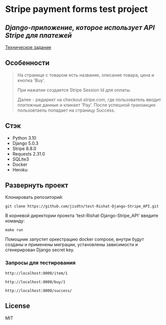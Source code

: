 # Stripe payment forms test project
## _Django-приложение, которое использует API Stripe для платежей_

[Техническое задание](https://docs.google.com/document/d/1RqJhk-pRDuAk4pH1uqbY9-8uwAqEXB9eRQWLSMM_9sI/edit)

## Особенности

> На странице с товаром есть название, описание товара, цена и кнопка 'Buy'. 
>
> При нажатии создается Stripe Session Id для оплаты. 
> 
> Далее - редирект на checkout.stripe.com, где пользователь вводит платежные данные и кликает 'Pay'.
> После успешной транзакции пользовтаель попадает на страницу Success.


## Стэк

- Python 3.10
- Django 5.0.3
- Stripe 8.8.0
- Requests 2.31.0
- SQLite3
- Docker
- Heroku


## Развернуть проект 
Клонировать репозиторий:

```
git clone https://github.com/jisdtn/test-Rishat-Django-Stripe_API.git
```
В корневой директории проекта 'test-Rishat-Django-Stripe_API' введите команду:

```
make run
```
Помощник запустит оркестрацию docker compose, внутри будут созданы и применены миграции, установлены зависимости и сгенерирован Django secret key.


### Запросы для тестирования

```commandline
http://localhost:8000/item/1
```
```commandline
http://localhost:8000/buy/1
```
```commandline
http://localhost:8000/success/
```

## License

MIT


